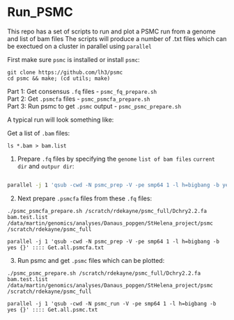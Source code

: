 # Run_PSMC

This repo has a set of scripts to run and plot a PSMC run from a genome and list of bam files
The scripts will produce a number of .txt files which can be exectued on a cluster in parallel using `parallel`

First make sure `psmc` is installed or install `psmc`:  
```
git clone https://github.com/lh3/psmc  
cd psmc && make; (cd utils; make)
```

Part 1: Get consensus `.fq` files - `psmc_fq_prepare.sh`  
Part 2: Get `.psmcfa` files - `psmc_psmcfa_prepare.sh`  
Part 3: Run psmc to get `.psmc` output - `psmc_psmc_prepare.sh`  

A typical run will look something like:  

Get a list of `.bam` files:  
```
ls *.bam > bam.list  
```

1. Prepare `.fq` files by specifying the `genome` `list of bam files` `current dir` and `outpur dir`:  
```./psmc_all_prepare.sh /scratch/rdekayne/psmc_full/Dchry2.2.fa bam.test.list /data/martin/genomics/analyses/Danaus_popgen/StHelena_project/psmc /scratch/rdekayne/psmc_full  

parallel -j 1 'qsub -cwd -N psmc_prep -V -pe smp64 1 -l h=bigbang -b yes {}' :::: Get.all.fq.txt  
```  

2. Next prepare `.psmcfa` files from these `.fq` files:  
```
./psmc_psmcfa_prepare.sh /scratch/rdekayne/psmc_full/Dchry2.2.fa bam.test.list /data/martin/genomics/analyses/Danaus_popgen/StHelena_project/psmc /scratch/rdekayne/psmc_full

parallel -j 1 'qsub -cwd -N psmc_prep -V -pe smp64 1 -l h=bigbang -b yes {}' :::: Get.all.psmcfa.txt  
```  

3. Run psmc and get `.psmc` files which can be plotted:  
```
./psmc_psmc_prepare.sh /scratch/rdekayne/psmc_full/Dchry2.2.fa bam.test.list /data/martin/genomics/analyses/Danaus_popgen/StHelena_project/psmc /scratch/rdekayne/psmc_full

parallel -j 1 'qsub -cwd -N psmc_run -V -pe smp64 1 -l h=bigbang -b yes {}' :::: Get.all.psmc.txt
```
